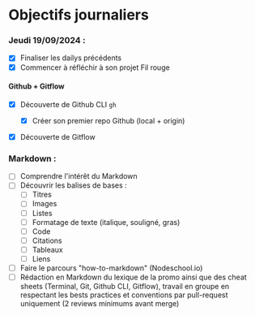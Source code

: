 # Objectifs journaliers

### Jeudi 19/09/2024 :

- [x] Finaliser les dailys précédents
- [x] Commencer à réfléchir à son projet Fil rouge

#### Github + Gitflow

- [x] Découverte de Github CLI `gh`

  - [x] Créer son premier repo Github (local + origin)

- [x] Découverte de Gitflow

### Markdown :

- [ ] Comprendre l'intérêt du Markdown
- [ ] Découvrir les balises de bases :
  - [ ] Titres
  - [ ] Images
  - [ ] Listes
  - [ ] Formatage de texte (italique, souligné, gras)
  - [ ] Code
  - [ ] Citations
  - [ ] Tableaux
  - [ ] Liens
- [ ] Faire le parcours "how-to-markdown" (Nodeschool.io)
- [ ] Rédaction en Markdown du lexique de la promo ainsi que des cheat sheets (Terminal, Git, Github CLI, Gitflow), travail en groupe en respectant les bests practices et conventions par pull-request uniquement (2 reviews minimums avant merge)
